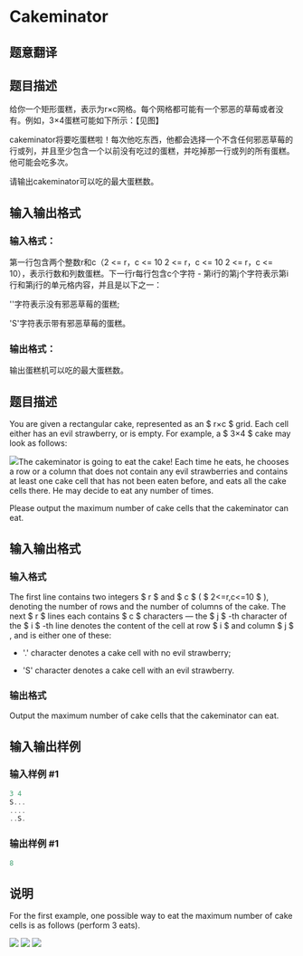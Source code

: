 # Cakeminator

## 题意翻译

## 题目描述

给你一个矩形蛋糕，表示为r×c网格。每个网格都可能有一个邪恶的草莓或者没有。例如，3×4蛋糕可能如下所示：【见图】

cakeminator将要吃蛋糕啦！每次他吃东西，他都会选择一个不含任何邪恶草莓的行或列，并且至少包含一个以前没有吃过的蛋糕，并吃掉那一行或列的所有蛋糕。他可能会吃多次。

请输出cakeminator可以吃的最大蛋糕数。

## 输入输出格式

### 输入格式：

第一行包含两个整数r和c（2 <= r，c <= 10 2 <= r，c <= 10 2 <= r，c <= 10），表示行数和列数蛋糕。下一行r每行包含c个字符 - 第i行的第j个字符表示第i行和第j行的单元格内容，并且是以下之一：

''字符表示没有邪恶草莓的蛋糕;

'S'字符表示带有邪恶草莓的蛋糕。

### 输出格式：

输出蛋糕机可以吃的最大蛋糕数。

## 题目描述

You are given a rectangular cake, represented as an $ r×c $ grid. Each cell either has an evil strawberry, or is empty. For example, a $ 3×4 $ cake may look as follows:

![](https://cdn.luogu.com.cn/upload/vjudge_pic/CF330A/c1d4207484b797e6588401fdab064288a9caa5dd.png)The cakeminator is going to eat the cake! Each time he eats, he chooses a row or a column that does not contain any evil strawberries and contains at least one cake cell that has not been eaten before, and eats all the cake cells there. He may decide to eat any number of times.

Please output the maximum number of cake cells that the cakeminator can eat.

## 输入输出格式

### 输入格式

The first line contains two integers $ r $ and $ c $ ( $ 2<=r,c<=10 $ ), denoting the number of rows and the number of columns of the cake. The next $ r $ lines each contains $ c $ characters — the $ j $ -th character of the $ i $ -th line denotes the content of the cell at row $ i $ and column $ j $ , and is either one of these:

- '.' character denotes a cake cell with no evil strawberry;

- 'S' character denotes a cake cell with an evil strawberry.

### 输出格式

Output the maximum number of cake cells that the cakeminator can eat.

## 输入输出样例

### 输入样例 #1

```cpp
3 4
S...
....
..S.

```
### 输出样例 #1

```cpp
8

```
## 说明

For the first example, one possible way to eat the maximum number of cake cells is as follows (perform 3 eats).

![](https://cdn.luogu.com.cn/upload/vjudge_pic/CF330A/0035a5baa4607fda858367e26d648e7cd9060209.png) ![](https://cdn.luogu.com.cn/upload/vjudge_pic/CF330A/80ef8e9dfce64ea540dd8ed8ccc87f198767a450.png) ![](https://cdn.luogu.com.cn/upload/vjudge_pic/CF330A/5e46cc0b99dbddca73974f8f01c7991db48fc22e.png)

